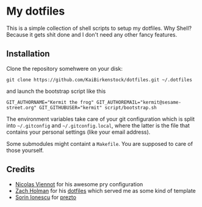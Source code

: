 My dotfiles
===========

This is a simple collection of shell scripts to setup my dotfiles. Why Shell?
Because it gets shit done and I don't need any other fancy features.

Installation
------------

Clone the repository somehwere on your disk:

```
git clone https://github.com/KaiBirkenstock/dotfiles.git ~/.dotfiles
```

and launch the bootstrap script like this

```
GIT_AUTHORNAME="Kermit the frog" GIT_AUTHOREMAIL="kermit@sesame-street.org" GIT_GITHUBUSER="kermit" script/bootstrap.sh
```

The environment variables take care of your git configuration which is split
into `~/.gitconfig` and `~/.gitconfig.local`, where the latter is the file that
contains your personal settings (like your email address).

Some submodules might containt a `Makefile`. You are supposed to care of those
yourself.

Credits
-------

* [Nicolas Viennot](https://github.com/nviennot) for his awesome pry configuration
* [Zach Holman](https://github.com/holman) for his
  [dotfiles](https://github.com/holman/dotfiles) which served me as some kind of
  template
* [Sorin Ionescu](https://github.com/sorin-ionescu) for
  [prezto](https://github.com/sorin-ionescu/prezto)
